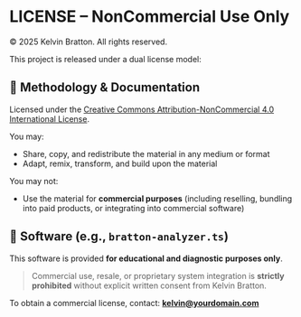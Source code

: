 # LICENSE – NonCommercial Use Only

© 2025 Kelvin Bratton. All rights reserved.

This project is released under a dual license model:

## 📘 Methodology & Documentation
Licensed under the [Creative Commons Attribution-NonCommercial 4.0 International License](https://creativecommons.org/licenses/by-nc/4.0/).

You may:
- Share, copy, and redistribute the material in any medium or format
- Adapt, remix, transform, and build upon the material

You may not:
- Use the material for **commercial purposes** (including reselling, bundling into paid products, or integrating into commercial software)

## 🧠 Software (e.g., `bratton-analyzer.ts`)
This software is provided **for educational and diagnostic purposes only**.

> Commercial use, resale, or proprietary system integration is **strictly prohibited** without explicit written consent from Kelvin Bratton.

To obtain a commercial license, contact: **kelvin@yourdomain.com**
